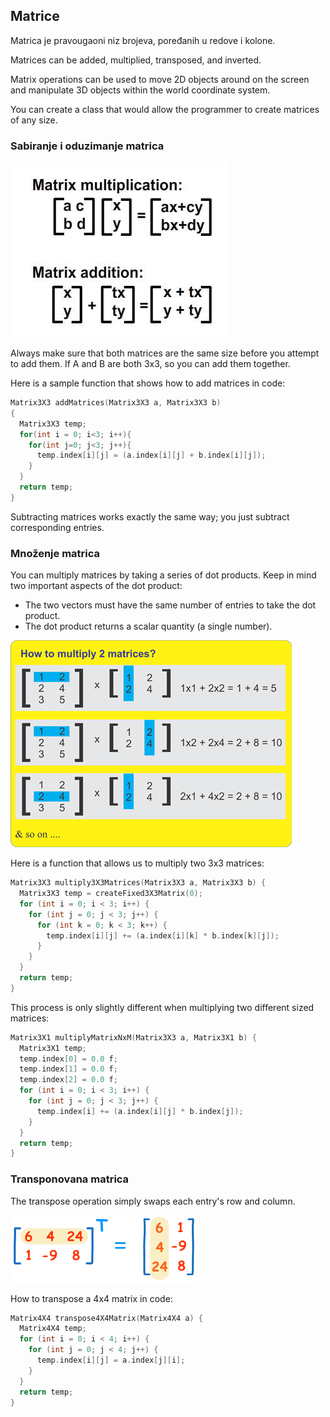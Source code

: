 ## Matrice

Matrica je pravougaoni niz brojeva, poređanih u redove i kolone.

Matrices can be added, multiplied, transposed, and inverted.

Matrix operations can be used to move 2D objects around on the screen and manipulate 3D objects within the world coordinate system.

You can create a class that would allow the programmer to create matrices of any size.

### Sabiranje i oduzimanje matrica

![matrix_operations](slike/matrix_operations.jpg?row=true)

Always make sure that both matrices are the same size before you attempt to add them. If A and B are both 3x3, so you can add them together.

Here is a sample function that shows how to add matrices in code:

```c
Matrix3X3 addMatrices(Matrix3X3 a, Matrix3X3 b)
{
  Matrix3X3 temp;
  for(int i = 0; i<3; i++){
    for(int j=0; j<3; j++){
      temp.index[i][j] = (a.index[i][j] + b.index[i][j]);
    }
  }
  return temp;
}
```

Subtracting matrices works exactly the same way; you just subtract corresponding entries.

### Množenje matrica

You can multiply matrices by taking a series of dot products. Keep in mind two important aspects of the dot product:
* The two vectors must have the same number of entries to take the dot product.
* The dot product returns a scalar quantity (a single number).

![mnozenje-matrica](slike/mnozenje-matrica.png?row=true)

Here is a function that allows us to multiply two 3x3 matrices:
```cpp
Matrix3X3 multiply3X3Matrices(Matrix3X3 a, Matrix3X3 b) {
  Matrix3X3 temp = createFixed3X3Matrix(0);
  for (int i = 0; i < 3; i++) {
    for (int j = 0; j < 3; j++) {
      for (int k = 0; k < 3; k++) {
        temp.index[i][j] += (a.index[i][k] * b.index[k][j]);
      }
    }
  }
  return temp;
}
```

This process is only slightly different when multiplying two different sized matrices:
```cpp
Matrix3X1 multiplyMatrixNxM(Matrix3X3 a, Matrix3X1 b) {
  Matrix3X1 temp;
  temp.index[0] = 0.0 f;
  temp.index[1] = 0.0 f;
  temp.index[2] = 0.0 f;
  for (int i = 0; i < 3; i++) {
    for (int j = 0; j < 3; j++) {
      temp.index[i] += (a.index[i][j] * b.index[j]);
    }
  }
  return temp;
}
```

### Transponovana matrica

The transpose operation simply swaps each entry's row and column.

![matrix-transpose](slike/matrix-transpose.gif?row=true)

How to transpose a 4x4 matrix in code:
```cpp
Matrix4X4 transpose4X4Matrix(Matrix4X4 a) {
  Matrix4X4 temp;
  for (int i = 0; i < 4; i++) {
    for (int j = 0; j < 4; j++) {
      temp.index[i][j] = a.index[j][i];
    }
  }
  return temp;
}
```
